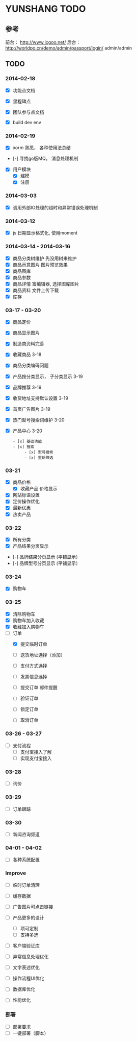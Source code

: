 YUNSHANG TODO
=============
## 参考

前台： http://www.icgoo.net/
后台： http://worldpo.cn/demo/admin/passport/login/  admin/admin
## TODO

### 2014-02-18

- [x] 功能点文档
- [x] 里程碑点
- [x] 团队参与点文档

- [x] build dev env

### 2014-02-19
- [x] xorm 熟悉， 各种使用法总结
- [-] 寻找go版MQ， 消息处理机制

- [x] 用户模块
    - [x] 建模
    - [x] 注册

### 2014-03-03

- [x] 调用外部IO处理的超时和异常错误处理机制

### 2014-03-12

- [x] js 日期显示格式化, 使用moment

### 2014-03-14 - 2014-03-16

- [x] 商品分类树维护  先没用树来维护
- [x] 商品示意图片    图片预览效果
- [x] 商品图库
- [x] 商品参数
- [x] 商品详情        富编辑器, 选择图库图片
- [x] 商品资料        文件上传下载
- [x] 库存

### 03-17 - 03-20
- [x] 商品定价
- [x] 商品显示图片
- [x] 制造商资料完善
- [x] 收藏商品                    3-18
- [x] 商品分类编码问题


- [x] 产品按分类显示， 子分类显示    3-19
- [x] 品牌推荐                    3-19
- [x] 收货地址支持默认设置          3-19

- [x] 首页广告图片                 3-19

- [x] 热门型号搜索词维护            3-20

- [x] 产品中心                    3-20

      - [x] 基础功能
      - [x] 搜索
           - [x] 型号搜索
           - [x] 重新筛选

### 03-21
- [x] 商品价格
    - [x] 收藏产品 价格显示

- [x] 网站标语设置
- [x] 定价操作优化
- [x] 最新优惠
- [x] 热卖产品

### 03-22

- [x] 所有分类
- [x] 产品结果分页显示

- [-] 品牌结果分页显示  (平铺显示）
- [-] 品牌型号分页显示  (平铺显示）

### 03-24
- [x] 购物车


### 03-25

- [x] 清除购物车
- [x] 购物车加入收藏
- [x] 收藏加入购物车
- [ ] 订单
   - [x] 提交临时订单
   - [ ] 送货地址选择（添加）
   - [ ] 支付方式选择
   - [ ] 发票信息选择

   - [ ] 提交订单
        邮件提醒
   - [ ] 验证订单
   - [ ] 锁定订单
   - [ ] 取消订单

### 03-26 - 03-27
- [ ] 支付流程
   - [ ] 支付宝接入了解
   - [ ] 实现支付宝接入

### 03-28
- [ ] 询价

### 03-29
- [ ] 订单跟踪

### 03-30
- [ ] 新闻咨询频道

### 04-01 - 04-02
- [ ] 各种系统配置

### Improve

- [ ] 临时订单清理

- [ ] 缓存数据
- [ ] 广告图片可点击链接

- [ ] 产品更多的设计
     - [ ] 项可定制
     - [ ] 支持多选
- [ ] 客户端验证库

- [ ] 异常信息处理优化
- [ ] 文字表述优化
- [ ] 操作流程UI优化

- [ ] 数据库优化
- [ ] 性能优化

### 部署
- [ ] 部署要求
- [ ] 一键部署（脚本）